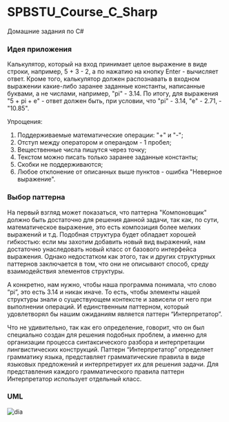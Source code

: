 # SPBSTU_Course_C_Sharp
Домашние задания по C#

### Идея приложения

Калькулятор, который на вход принимает целое выражение в виде строки, например, 5 + 3 - 2, а по нажатию на кнопку Enter - вычисляет ответ. Кроме того, калькулятор должен распознавать в входном выражении какие-либо заранее заданные константы, написанные буквами, а не числами, например, "pi" - 3.14. По итогу, для выражения "5 + pi + e" - ответ должен быть, при условии, что "pi" - 3.14, "e" - 2.71, - "10.85".  
    
Упрощения: 
1. Поддерживаемые математические операции: "+" и "-";
2. Отступ между оператором и операндом - 1 пробел;
3. Вещественные числа пишутся через точку;
4. Текстом можно писать только заранее заданные константы;
5. Скобки не поддерживаются;
6. Любое отклонение от описанных выше пунктов - ошибка "Неверное выражение".

### Выбор паттерна

На первый взгляд может показаться, что паттерна "Компоновщик" должно быть достаточно для решения данной задачи, так как, по сути, математическое выражение, это есть композиция более мелких выражений и т.д. Подобная структура будет обладает хорошей гибкостью: если мы захотим добавить новый вид выражений, нам достаточно унаследовать новый класс от базового интерфейса выражения. Однако недостатком как этого, так и других структурных паттернов заключается в том, что они не описывают способ, среду взаимодействия элементов структуры.

А конкретно, нам нужно, чтобы наша программа понимала, что слово “pi”, это есть 3.14 и никак иначе. То есть, чтобы элементы нашей структуры знали о существующем контексте и зависели от него при выполнении операций. И единственным паттерном, который удовлетворял бы нашим ожиданиям является паттерн “Интерпретатор”.  

Что не удивительно, так как его определение, говорит, что он был специально создан для решения подобных проблем, а именно для организации процесса синтаксического разбора и интерпретации лингвистических конструкций. Паттерн “Интерпретатор” определяет грамматику языка, представляет грамматические правила в виде языковых предложений и интерпретирует их для решения задачи. Для представления каждого грамматического правила паттерн Интерпретатор использует отдельный класс.

### UML

![dia](https://user-images.githubusercontent.com/31570429/77730059-15293b00-7011-11ea-96f9-cad72b7c2439.png)
